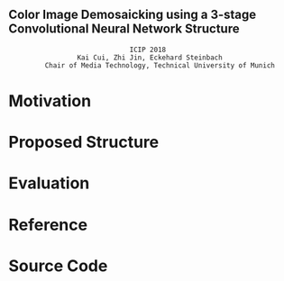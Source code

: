 ## Color Image Demosaicking using a 3-stage Convolutional Neural Network Structure
                                  ICIP 2018
                     Kai Cui, Zhi Jin, Eckehard Steinbach
             Chair of Media Technology, Technical University of Munich

# Motivation

# Proposed Structure

# Evaluation

# Reference

# Source Code
